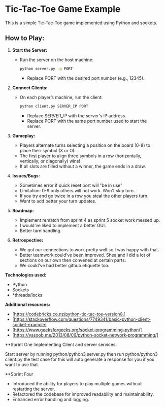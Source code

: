 # Tic-Tac-Toe Game Example

This is a simple Tic-Tac-Toe game implemented using Python and sockets.

## **How to Play:**

1. **Start the Server:**
   - Run the server on the host machine:
     ```bash
     python server.py -p PORT
     ```
     - Replace PORT with the desired port number (e.g., 12345).

2. **Connect Clients:**
   - On each player’s machine, run the client:
     ```bash
     python client.py SERVER_IP PORT
     ```
     - Replace SERVER_IP with the server's IP address.
     - Replace PORT with the same port number used to start the server.

3. **Gameplay:**
   - Players alternate turns selecting a position on the board (0-8) to place their symbol (X or O).
   - The first player to align three symbols in a row (horizontally, vertically, or diagonally) wins!
   - If all slots are filled without a winner, the game ends in a draw.

4. **Issues/Bugs:**
   - Sometimes error if quick reset port will "be in use"
   - Limitation: 0-9 only others will not work. Won't skip turn.
   - If you try and go twice in a row you steal the other players turn.
   - Want to add better your turn updates.
  
5. **Roadmap:**
   - Implement rematch from sprint 4 as sprint 5 socket work messed up.
   - I would've liked to implement a better GUI.
   - Better turn handling.

5. **Retrospective:**
   - We got our connections to work pretty well so I was happy with that.
   - Better teamwork could've been improved. Shea and I did a lot of sections on our own then convened at certain parts.
   - We could've had better github etiquette too. 

**Technologies used:**
* Python
* Sockets
* *threads/locks

**Additional resources:**
* [https://codebricks.co.nz/python-tic-tac-toe-version8.]
* [https://stackoverflow.com/questions/7749341/basic-python-client-socket-example]
* [https://www.geeksforgeeks.org/socket-programming-python/]
* [https://yasoob.me/2013/08/06/python-socket-network-programming/]


**Sprint One
Implementing Client and server services.

Start server by running python/python3 server.py then run python/python3 client.py the test case for this will auto generate a response for you if you want to use that.

**Sprint Four
- Introduced the ability for players to play multiple games without restarting the server.
- Refactored the codebase for improved readability and maintainability.
- Enhanced error handling and logging.
